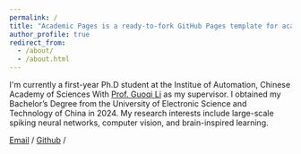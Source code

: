 ```yaml
---
permalink: /
title: "Academic Pages is a ready-to-fork GitHub Pages template for academic personal websites"
author_profile: true
redirect_from: 
  - /about/
  - /about.html
---
```


I'm currently a first-year Ph.D student at the Institue of Automation, Chinese Academy of Sciences With [Prof. Guoqi Li](https://casialiguoqi.github.io/) as my supervisor. I obtained my Bachelor’s Degree from the University of Electronic Science and Technology of China in 2024. My research interests include large-scale spiking neural networks, computer vision, and brain-inspired learning.

[Email](mailto:qiuxuerui2024@ia.ac.cn) / [Github](https://github.com/bollossom) / 


